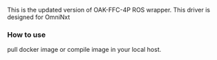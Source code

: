 This is the updated version of OAK-FFC-4P ROS wrapper.
This driver is designed for OmniNxt 


### How to use
pull docker image or compile image in your local host.
